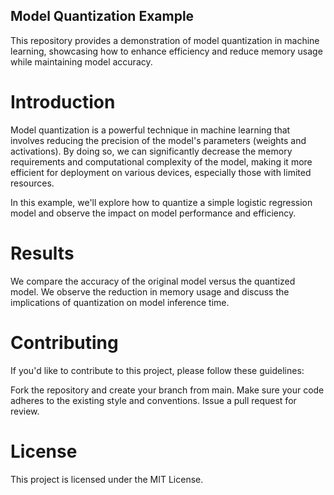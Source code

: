## Model Quantization Example
This repository provides a demonstration of model quantization in machine learning, showcasing how to enhance efficiency and reduce memory usage while maintaining model accuracy.

# Introduction
Model quantization is a powerful technique in machine learning that involves reducing the precision of the model's parameters (weights and activations). By doing so, we can significantly decrease the memory requirements and computational complexity of the model, making it more efficient for deployment on various devices, especially those with limited resources. 

In this example, we'll explore how to quantize a simple logistic regression model and observe the impact on model performance and efficiency.

# Results
We compare the accuracy of the original model versus the quantized model.
We observe the reduction in memory usage and discuss the implications of quantization on model inference time.

# Contributing
If you'd like to contribute to this project, please follow these guidelines:

Fork the repository and create your branch from main.
Make sure your code adheres to the existing style and conventions.
Issue a pull request for review.

# License
This project is licensed under the MIT License.
